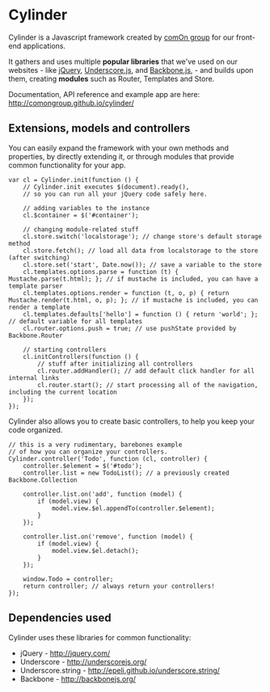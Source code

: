 # Cylinder

Cylinder is a Javascript framework created by [comOn group](http://www.comon.pt/) for our front-end applications.

It gathers and uses multiple **popular libraries** that we've used on our websites - like [jQuery](http://jquery.com/), [Underscore.js](http://underscorejs.org/), and [Backbone.js](http://backbonejs.org/), - and builds upon them, creating **modules** such as Router, Templates and Store.

Documentation, API reference and example app are here: http://comongroup.github.io/cylinder/

## Extensions, models and controllers

You can easily expand the framework with your own methods and properties, by directly extending it, or through modules that provide common functionality for your app.

```
var cl = Cylinder.init(function () {
    // Cylinder.init executes $(document).ready(),
    // so you can run all your jQuery code safely here.

    // adding variables to the instance
    cl.$container = $('#container');

    // changing module-related stuff
    cl.store.switch('localstorage'); // change store's default storage method
    cl.store.fetch(); // load all data from localstorage to the store (after switching)
    cl.store.set('start', Date.now()); // save a variable to the store
    cl.templates.options.parse = function (t) { Mustache.parse(t.html); }; // if mustache is included, you can have a template parser
    cl.templates.options.render = function (t, o, p) { return Mustache.render(t.html, o, p); }; // if mustache is included, you can render a template
    cl.templates.defaults['hello'] = function () { return 'world'; }; // default variable for all templates
    cl.router.options.push = true; // use pushState provided by Backbone.Router

    // starting controllers
    cl.initControllers(function () {
        // stuff after initializing all controllers
        cl.router.addHandler(); // add default click handler for all internal links
        cl.router.start(); // start processing all of the navigation, including the current location
    });
});
```

Cylinder also allows you to create basic controllers, to help you keep your code organized.

```
// this is a very rudimentary, barebones example
// of how you can organize your controllers.
Cylinder.controller('Todo', function (cl, controller) {
    controller.$element = $('#todo');
    controller.list = new TodoList(); // a previously created Backbone.Collection

    controller.list.on('add', function (model) {
        if (model.view) {
            model.view.$el.appendTo(controller.$element);
        }
    });

    controller.list.on('remove', function (model) {
        if (model.view) {
            model.view.$el.detach();
        }
    });

    window.Todo = controller;
    return controller; // always return your controllers!
});
```

## Dependencies used

Cylinder uses these libraries for common functionality:

- jQuery - http://jquery.com/
- Underscore - http://underscorejs.org/
- Underscore.string - http://epeli.github.io/underscore.string/
- Backbone - http://backbonejs.org/
